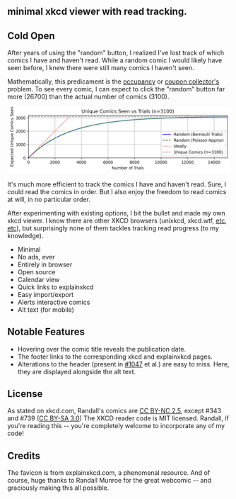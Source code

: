 ## minimal xkcd viewer **with read tracking**.


## Cold Open

After years of using the "random" button, I realized I've lost track of which comics I have and haven't read. While a random comic I would likely have seen before, I knew there were still many comics I haven't seen.

Mathematically, this predicament is the [occupancy](https://en.wikipedia.org/wiki/Occupancy_problem) or [coupon collector's](https://en.wikipedia.org/wiki/Coupon_collector%27s_problem) problem. To see every comic, I can expect to click the "random" button far more (26700) than the actual number of comics (3100).


![stats](experiments/unique_comics_vs_trials.png)

It's much more efficient to track the comics I have and haven't read. Sure, I could read the comics in order. But I also enjoy the freedom to read comics at will, in no particular order.

After experimenting with existing options, I bit the bullet and made my own xkcd viewer. I know there are other XKCD browsers (unixkcd, xkcd.wtf, [etc](https://www.explainxkcd.com/wiki/index.php/Browser_helpers), [etc](https://www.explainxkcd.com/wiki/index.php/explain_xkcd:Community_portal/Admin_requests#XKCD_Browser)), but surprisingly none of them tackles tracking read progress (to my knowledge).


- Minimal
- No ads, ever
- Entirely in browser
- Open source
- Calendar view
- Quick links to explainxkcd
- Easy import/export
- Alerts interactive comics
- Alt text (for mobile)

## Notable Features

- Hovering over the comic title reveals the publication date.
- The footer links to the corresponding xkcd and explainxkcd pages.
- Alterations to the header (present in [#1047](https://xkcd.com/1047/) et al.) are easy to miss. Here, they are displayed alongside the alt text.


## License

As stated on xkcd.com, Randall's comics are [CC BY-NC 2.5](https://creativecommons.org/licenses/by-nc/2.5/), except #343 and #739 ([CC BY-SA 3.0](https://creativecommons.org/licenses/by-sa/3.0/deed.en)) The XKCD reader code is MIT licensed. Randall, if you're reading this -- you're completely welcome to incorporate any of my code!

## Credits

The favicon is from explainxkcd.com, a phenomenal resource. And of course, huge thanks to Randall Munroe for the great webcomic -- and graciously making this all possible.
